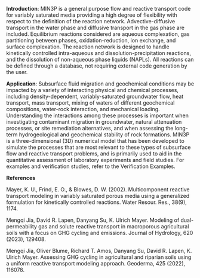 **Introduction**: MIN3P is a general purpose flow and reactive transport code for variably saturated media providing a high degree of flexibility with respect to the definition of the reaction network. Advective-diffusive transport in the water phase and diffusive transport in the gas phase are included.  Equilibrium reactions considered are aqueous complexation, gas partitioning between phases, oxidation-reduction, ion exchange, and surface complexation. The reaction network is designed to handle kinetically controlled intra-aqueous and dissolution-precipitation reactions, and the dissolution of non-aqueous phase liquids (NAPLs). All reactions can be defined through a database, not requiring external code generation by the user.

**Application**: Subsurface fluid migration and geochemical conditions may be impacted by a variety of interacting physical and chemical processes, including density-dependent, variably-saturated groundwater flow, heat transport, mass transport, mixing of waters of different geochemical compositions, water-rock interaction, and mechanical loading. Understanding the interactions among these processes is important when investigating contaminant migration in groundwater, natural attenuation processes, or site remediation alternatives, and when assessing the long-term hydrogeological and geochemical stability of rock formations. MIN3P is a three-dimensional (3D) numerical model that has been developed to simulate the processes that are most relevant to these types of subsurface flow and reactive transport problems, and is primarily used to aid in the quantitative assessment of laboratory experiments and field studies. For examples and verification studies, refer to the Verification Examples.

**References**

Mayer, K. U., Frind, E. O., & Blowes, D. W. (2002). Multicomponent reactive transport modeling in variably saturated porous media using a generalized formulation for kinetically controlled reactions. Water Resour. Res., 38(9), 1174.

Mengqi Jia, David R. Lapen, Danyang Su, K. Ulrich Mayer. Modeling of dual-permeability gas and solute reactive transport in macroporous agricultural soils with a focus on GHG cycling and emissions. Journal of Hydrology, 620 (2023), 129408.

Mengqi Jia, Oliver Blume, Richard T. Amos, Danyang Su, David R. Lapen, K. Ulrich Mayer. Assessing GHG cycling in agricultural and riparian soils using a uniform reactive transport modeling approach. Geoderma, 425 (2022), 116078.


